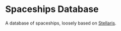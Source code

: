 # Spaceships Database

A database of spaceships, loosely based on [Stellaris](https://store.steampowered.com/app/281990/Stellaris/).